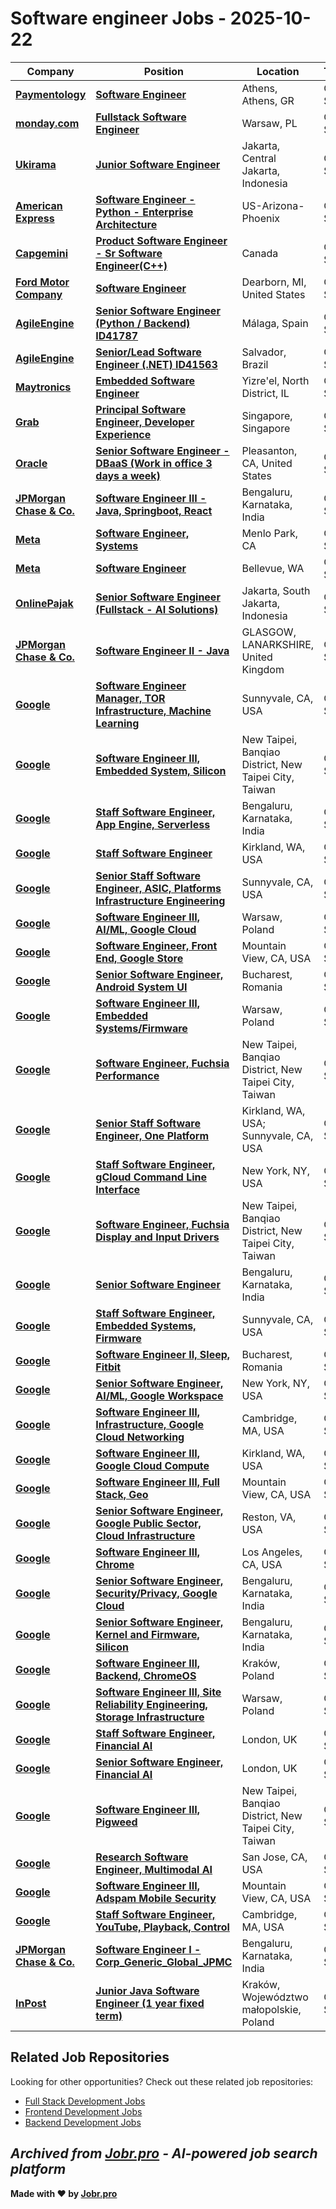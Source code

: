 # Software engineer Jobs - 2025-10-22

| Company | Position | Location | Type | Date |
| ------- | -------- | -------- | ---- | ------ |
| **[Paymentology](https://www.paymentology.com/)** | **[Software Engineer](https://jobr.pro/job/30772851/software-engineer?utm_source=github&utm_medium=repo&utm_campaign=github-software-engineering-jobs)** | Athens, Athens, GR | On Site | Oct 22 |
| **[monday.com](https://monday.com/)** | **[Fullstack Software Engineer](https://jobr.pro/job/30772598/fullstack-software-engineer?utm_source=github&utm_medium=repo&utm_campaign=github-software-engineering-jobs)** | Warsaw, PL | On Site | Oct 22 |
| **[Ukirama](https://ukirama.com/)** | **[Junior Software Engineer](https://jobr.pro/job/30766645/junior-software-engineer?utm_source=github&utm_medium=repo&utm_campaign=github-software-engineering-jobs)** | Jakarta, Central Jakarta, Indonesia | On Site | Oct 22 |
| **[American Express](https://www.americanexpress.com/)** | **[Software Engineer - Python - Enterprise Architecture](https://jobr.pro/job/30765058/software-engineer-python-enterprise-architecture?utm_source=github&utm_medium=repo&utm_campaign=github-software-engineering-jobs)** | US-Arizona-Phoenix | On Site | Oct 22 |
| **[Capgemini](https://www.capgemini.com/)** | **[Product Software Engineer - Sr Software Engineer(C++)](https://jobr.pro/job/30764186/product-software-engineer-sr-software-engineerc?utm_source=github&utm_medium=repo&utm_campaign=github-software-engineering-jobs)** | Canada | On Site | Oct 22 |
| **[Ford Motor Company](https://corporate.ford.com/)** | **[Software Engineer](https://jobr.pro/job/30765731/software-engineer?utm_source=github&utm_medium=repo&utm_campaign=github-software-engineering-jobs)** | Dearborn, MI, United States | On Site | Oct 22 |
| **[AgileEngine](https://agileengine.com/)** | **[Senior Software Engineer (Python / Backend) ID41787](https://jobr.pro/job/30763371/senior-software-engineer-python-backend-id41787?utm_source=github&utm_medium=repo&utm_campaign=github-software-engineering-jobs)** | Málaga, Spain | On Site | Oct 22 |
| **[AgileEngine](https://agileengine.com/)** | **[Senior/Lead Software Engineer (.NET) ID41563](https://jobr.pro/job/30763278/seniorlead-software-engineer-net-id41563?utm_source=github&utm_medium=repo&utm_campaign=github-software-engineering-jobs)** | Salvador, Brazil | On Site | Oct 22 |
| **[Maytronics](https://www.maytronics.com/)** | **[Embedded Software Engineer](https://jobr.pro/job/30772420/embedded-software-engineer?utm_source=github&utm_medium=repo&utm_campaign=github-software-engineering-jobs)** | Yizre'el, North District, IL | On Site | Oct 22 |
| **[Grab](https://www.grab.com)** | **[Principal Software Engineer, Developer Experience](https://jobr.pro/job/30759562/principal-software-engineer-developer-experience?utm_source=github&utm_medium=repo&utm_campaign=github-software-engineering-jobs)** | Singapore, Singapore | On Site | Oct 22 |
| **[Oracle](https://www.oracle.com/)** | **[Senior Software Engineer - DBaaS (Work in office 3 days a week)](https://jobr.pro/job/30765857/senior-software-engineer-dbaas-work-in-office-3-days-a-week?utm_source=github&utm_medium=repo&utm_campaign=github-software-engineering-jobs)** | Pleasanton, CA, United States | On Site | Oct 22 |
| **[JPMorgan Chase & Co.](https://www.jpmorganchase.com/)** | **[Software Engineer III - Java, Springboot, React](https://jobr.pro/job/30757202/software-engineer-iii-java-springboot-react?utm_source=github&utm_medium=repo&utm_campaign=github-software-engineering-jobs)** | Bengaluru, Karnataka, India | On Site | Oct 22 |
| **[Meta](https://www.meta.com/)** | **[Software Engineer, Systems](https://jobr.pro/job/30752627/software-engineer-systems?utm_source=github&utm_medium=repo&utm_campaign=github-software-engineering-jobs)** | Menlo Park, CA | On Site | Oct 22 |
| **[Meta](https://www.meta.com/)** | **[Software Engineer](https://jobr.pro/job/30752624/software-engineer?utm_source=github&utm_medium=repo&utm_campaign=github-software-engineering-jobs)** | Bellevue, WA | On Site | Oct 22 |
| **[OnlinePajak](https://www.online-pajak.com/)** | **[Senior Software Engineer (Fullstack - AI Solutions)](https://jobr.pro/job/30767700/senior-software-engineer-fullstack-ai-solutions?utm_source=github&utm_medium=repo&utm_campaign=github-software-engineering-jobs)** | Jakarta, South Jakarta, Indonesia | On Site | Oct 22 |
| **[JPMorgan Chase & Co.](https://www.jpmorganchase.com/)** | **[Software Engineer II - Java](https://jobr.pro/job/30757201/software-engineer-ii-java?utm_source=github&utm_medium=repo&utm_campaign=github-software-engineering-jobs)** | GLASGOW, LANARKSHIRE, United Kingdom | On Site | Oct 22 |
| **[Google](https://www.google.com/)** | **[Software Engineer Manager, TOR Infrastructure, Machine Learning](https://jobr.pro/job/30751859/software-engineer-manager-tor-infrastructure-machine-learning?utm_source=github&utm_medium=repo&utm_campaign=github-software-engineering-jobs)** | Sunnyvale, CA, USA | On Site | Oct 22 |
| **[Google](https://www.google.com/)** | **[Software Engineer III, Embedded System, Silicon](https://jobr.pro/job/30751842/software-engineer-iii-embedded-system-silicon?utm_source=github&utm_medium=repo&utm_campaign=github-software-engineering-jobs)** | New Taipei, Banqiao District, New Taipei City, Taiwan | On Site | Oct 22 |
| **[Google](https://www.google.com/)** | **[Staff Software Engineer, App Engine, Serverless](https://jobr.pro/job/30751834/staff-software-engineer-app-engine-serverless?utm_source=github&utm_medium=repo&utm_campaign=github-software-engineering-jobs)** | Bengaluru, Karnataka, India | On Site | Oct 22 |
| **[Google](https://www.google.com/)** | **[Staff Software Engineer](https://jobr.pro/job/30751832/staff-software-engineer?utm_source=github&utm_medium=repo&utm_campaign=github-software-engineering-jobs)** | Kirkland, WA, USA | On Site | Oct 22 |
| **[Google](https://www.google.com/)** | **[Senior Staff Software Engineer, ASIC, Platforms Infrastructure Engineering](https://jobr.pro/job/30751828/senior-staff-software-engineer-asic-platforms-infrastructure-engineering?utm_source=github&utm_medium=repo&utm_campaign=github-software-engineering-jobs)** | Sunnyvale, CA, USA | On Site | Oct 22 |
| **[Google](https://www.google.com/)** | **[Software Engineer III, AI/ML, Google Cloud](https://jobr.pro/job/30751799/software-engineer-iii-aiml-google-cloud?utm_source=github&utm_medium=repo&utm_campaign=github-software-engineering-jobs)** | Warsaw, Poland | On Site | Oct 22 |
| **[Google](https://www.google.com/)** | **[Software Engineer, Front End, Google Store](https://jobr.pro/job/30751793/software-engineer-front-end-google-store?utm_source=github&utm_medium=repo&utm_campaign=github-software-engineering-jobs)** | Mountain View, CA, USA | On Site | Oct 22 |
| **[Google](https://www.google.com/)** | **[Senior Software Engineer, Android System UI](https://jobr.pro/job/30751773/senior-software-engineer-android-system-ui?utm_source=github&utm_medium=repo&utm_campaign=github-software-engineering-jobs)** | Bucharest, Romania | On Site | Oct 22 |
| **[Google](https://www.google.com/)** | **[Software Engineer III, Embedded Systems/Firmware](https://jobr.pro/job/30751765/software-engineer-iii-embedded-systemsfirmware?utm_source=github&utm_medium=repo&utm_campaign=github-software-engineering-jobs)** | Warsaw, Poland | On Site | Oct 22 |
| **[Google](https://www.google.com/)** | **[Software Engineer, Fuchsia Performance](https://jobr.pro/job/30751753/software-engineer-fuchsia-performance?utm_source=github&utm_medium=repo&utm_campaign=github-software-engineering-jobs)** | New Taipei, Banqiao District, New Taipei City, Taiwan | On Site | Oct 22 |
| **[Google](https://www.google.com/)** | **[Senior Staff Software Engineer, One Platform](https://jobr.pro/job/30751745/senior-staff-software-engineer-one-platform?utm_source=github&utm_medium=repo&utm_campaign=github-software-engineering-jobs)** | Kirkland, WA, USA; Sunnyvale, CA, USA | On Site | Oct 22 |
| **[Google](https://www.google.com/)** | **[Staff Software Engineer, gCloud Command Line Interface](https://jobr.pro/job/30751736/staff-software-engineer-gcloud-command-line-interface?utm_source=github&utm_medium=repo&utm_campaign=github-software-engineering-jobs)** | New York, NY, USA | On Site | Oct 22 |
| **[Google](https://www.google.com/)** | **[Software Engineer, Fuchsia Display and Input Drivers](https://jobr.pro/job/30751733/software-engineer-fuchsia-display-and-input-drivers?utm_source=github&utm_medium=repo&utm_campaign=github-software-engineering-jobs)** | New Taipei, Banqiao District, New Taipei City, Taiwan | On Site | Oct 22 |
| **[Google](https://www.google.com/)** | **[Senior Software Engineer](https://jobr.pro/job/30751730/senior-software-engineer?utm_source=github&utm_medium=repo&utm_campaign=github-software-engineering-jobs)** | Bengaluru, Karnataka, India | On Site | Oct 22 |
| **[Google](https://www.google.com/)** | **[Staff Software Engineer, Embedded Systems, Firmware](https://jobr.pro/job/30751719/staff-software-engineer-embedded-systems-firmware?utm_source=github&utm_medium=repo&utm_campaign=github-software-engineering-jobs)** | Sunnyvale, CA, USA | On Site | Oct 22 |
| **[Google](https://www.google.com/)** | **[Software Engineer II, Sleep, Fitbit](https://jobr.pro/job/30751711/software-engineer-ii-sleep-fitbit?utm_source=github&utm_medium=repo&utm_campaign=github-software-engineering-jobs)** | Bucharest, Romania | On Site | Oct 22 |
| **[Google](https://www.google.com/)** | **[Senior Software Engineer, AI/ML, Google Workspace](https://jobr.pro/job/30751701/senior-software-engineer-aiml-google-workspace?utm_source=github&utm_medium=repo&utm_campaign=github-software-engineering-jobs)** | New York, NY, USA | On Site | Oct 22 |
| **[Google](https://www.google.com/)** | **[Software Engineer III, Infrastructure, Google Cloud Networking](https://jobr.pro/job/30751697/software-engineer-iii-infrastructure-google-cloud-networking?utm_source=github&utm_medium=repo&utm_campaign=github-software-engineering-jobs)** | Cambridge, MA, USA | On Site | Oct 22 |
| **[Google](https://www.google.com/)** | **[Software Engineer III, Google Cloud Compute](https://jobr.pro/job/30751688/software-engineer-iii-google-cloud-compute?utm_source=github&utm_medium=repo&utm_campaign=github-software-engineering-jobs)** | Kirkland, WA, USA | On Site | Oct 22 |
| **[Google](https://www.google.com/)** | **[Software Engineer III, Full Stack, Geo](https://jobr.pro/job/30751684/software-engineer-iii-full-stack-geo?utm_source=github&utm_medium=repo&utm_campaign=github-software-engineering-jobs)** | Mountain View, CA, USA | On Site | Oct 22 |
| **[Google](https://www.google.com/)** | **[Senior Software Engineer, Google Public Sector, Cloud Infrastructure](https://jobr.pro/job/30751623/senior-software-engineer-google-public-sector-cloud-infrastructure?utm_source=github&utm_medium=repo&utm_campaign=github-software-engineering-jobs)** | Reston, VA, USA | On Site | Oct 22 |
| **[Google](https://www.google.com/)** | **[Software Engineer III, Chrome](https://jobr.pro/job/30751579/software-engineer-iii-chrome?utm_source=github&utm_medium=repo&utm_campaign=github-software-engineering-jobs)** | Los Angeles, CA, USA | On Site | Oct 22 |
| **[Google](https://www.google.com/)** | **[Senior Software Engineer, Security/Privacy, Google Cloud](https://jobr.pro/job/30751567/senior-software-engineer-securityprivacy-google-cloud?utm_source=github&utm_medium=repo&utm_campaign=github-software-engineering-jobs)** | Bengaluru, Karnataka, India | On Site | Oct 22 |
| **[Google](https://www.google.com/)** | **[Senior Software Engineer, Kernel and Firmware, Silicon](https://jobr.pro/job/30751544/senior-software-engineer-kernel-and-firmware-silicon?utm_source=github&utm_medium=repo&utm_campaign=github-software-engineering-jobs)** | Bengaluru, Karnataka, India | On Site | Oct 22 |
| **[Google](https://www.google.com/)** | **[Software Engineer III, Backend, ChromeOS](https://jobr.pro/job/30751505/software-engineer-iii-backend-chromeos?utm_source=github&utm_medium=repo&utm_campaign=github-software-engineering-jobs)** | Kraków, Poland | On Site | Oct 22 |
| **[Google](https://www.google.com/)** | **[Software Engineer III, Site Reliability Engineering, Storage Infrastructure](https://jobr.pro/job/30751503/software-engineer-iii-site-reliability-engineering-storage-infrastructure?utm_source=github&utm_medium=repo&utm_campaign=github-software-engineering-jobs)** | Warsaw, Poland | On Site | Oct 22 |
| **[Google](https://www.google.com/)** | **[Staff Software Engineer, Financial AI](https://jobr.pro/job/30751498/staff-software-engineer-financial-ai?utm_source=github&utm_medium=repo&utm_campaign=github-software-engineering-jobs)** | London, UK | On Site | Oct 22 |
| **[Google](https://www.google.com/)** | **[Senior Software Engineer, Financial AI](https://jobr.pro/job/30751492/senior-software-engineer-financial-ai?utm_source=github&utm_medium=repo&utm_campaign=github-software-engineering-jobs)** | London, UK | On Site | Oct 22 |
| **[Google](https://www.google.com/)** | **[Software Engineer III, Pigweed](https://jobr.pro/job/30751479/software-engineer-iii-pigweed?utm_source=github&utm_medium=repo&utm_campaign=github-software-engineering-jobs)** | New Taipei, Banqiao District, New Taipei City, Taiwan | On Site | Oct 22 |
| **[Google](https://www.google.com/)** | **[Research Software Engineer, Multimodal AI](https://jobr.pro/job/30751468/research-software-engineer-multimodal-ai?utm_source=github&utm_medium=repo&utm_campaign=github-software-engineering-jobs)** | San Jose, CA, USA | On Site | Oct 22 |
| **[Google](https://www.google.com/)** | **[Software Engineer III, Adspam Mobile Security](https://jobr.pro/job/30751446/software-engineer-iii-adspam-mobile-security?utm_source=github&utm_medium=repo&utm_campaign=github-software-engineering-jobs)** | Mountain View, CA, USA | On Site | Oct 22 |
| **[Google](https://www.google.com/)** | **[Staff Software Engineer, YouTube, Playback, Control](https://jobr.pro/job/30751476/staff-software-engineer-youtube-playback-control?utm_source=github&utm_medium=repo&utm_campaign=github-software-engineering-jobs)** | Cambridge, MA, USA | On Site | Oct 22 |
| **[JPMorgan Chase & Co.](https://www.jpmorganchase.com/)** | **[Software Engineer I - Corp_Generic_Global_JPMC](https://jobr.pro/job/30757224/software-engineer-i-corpgenericglobaljpmc?utm_source=github&utm_medium=repo&utm_campaign=github-software-engineering-jobs)** | Bengaluru, Karnataka, India | On Site | Oct 22 |
| **[InPost](https://inpost.eu/)** | **[Junior Java Software Engineer (1 year fixed term)](https://jobr.pro/job/30759629/junior-java-software-engineer-1-year-fixed-term?utm_source=github&utm_medium=repo&utm_campaign=github-software-engineering-jobs)** | Kraków, Województwo małopolskie, Poland | On Site | Oct 22 |

## Related Job Repositories

Looking for other opportunities? Check out these related job repositories:

- [Full Stack Development Jobs](https://github.com/jobs-jobr-pro/Full-Stack-Development-Jobs)
- [Frontend Development Jobs](https://github.com/jobs-jobr-pro/Frontend-Development-Jobs)
- [Backend Development Jobs](https://github.com/jobs-jobr-pro/Backend-Development-Jobs)



*Archived from [Jobr.pro](https://jobr.pro?utm_source=github&utm_medium=repo&utm_campaign=github-software-engineering-jobs) - AI-powered job search platform*
---

**Made with ❤️ by [Jobr.pro](https://jobr.pro?utm_source=github&utm_medium=repo&utm_campaign=github-software-engineering-jobs)**